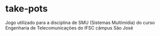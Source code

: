 # take-pots
Jogo utilizado para a disciplina de SMU (Sistemas Multimídia) do curso Engenharia de Telecomunicações do IFSC câmpus São José
